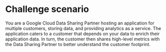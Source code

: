# Challenge scenario
You are a Google Cloud Data Sharing Partner hosting an application for multiple customers, storing data, and providing analytics as a service. 
The application caters to a customer that depends on your data to enrich their application data. 
In turn, the customer then shares high-level metrics with the Data Sharing Partner to better understand the customer footprint.

